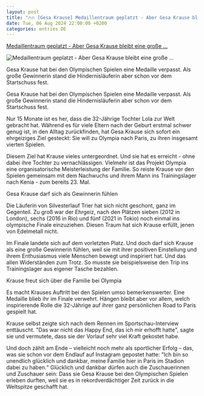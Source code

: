```yaml
---
layout: post
title: "🔥🔥 [Gesa Krause] Medaillentraum geplatzt - Aber Gesa Krause bleibt eine große ..."
date: Tue, 06 Aug 2024 22:00:00 +0200
categories: entries DE
---
```

[Medaillentraum geplatzt - Aber Gesa Krause bleibt eine große ...](https://www.swr.de/sport/mehr-sport/olympia/gesa-krause-3000-meter-hindernis-finale-100.html)

![Medaillentraum geplatzt - Aber Gesa Krause bleibt eine große ...](https://www.swr.de/sport/mehr-sport/olympia/1722975313156%2Cgesa-krause-182~_v-16x9@2dL_-6c42aff4e68b43c7868c3240d3ebfa29867457da.jpg)

Gesa Krause hat bei den Olympischen Spielen eine Medaille verpasst. Als große Gewinnerin stand die Hindernisläuferin aber schon vor dem Startschuss fest.

Gesa Krause hat bei den Olympischen Spielen eine Medaille verpasst. Als große Gewinnerin stand die Hindernisläuferin aber schon vor dem Startschuss fest.

Nur 15 Monate ist es her, dass die 32-Jährige Tochter Lola zur Welt gebracht hat. Während es für viele Eltern nach der Geburt erstmal schwer genug ist, in den Alltag zurückfinden, hat Gesa Krause sich sofort ein ehrgeiziges Ziel gesteckt: Sie will zu Olympia nach Paris, zu ihren insgesamt vierten Spielen.

Diesem Ziel hat Krause vieles untergeordnet. Und sie hat es erreicht - ohne dabei ihre Tochter zu vernachlässigen. Vielmehr ist das Projekt Olympia eine organisatorische Meisterleistung der Familie. So reiste Krause vor den Spielen gemeinsam mit dem Nachwuchs und ihrem Mann ins Trainingslager nach Kenia - zum bereits 23. Mal.

Gesa Krause darf sich als Gewinnerin fühlen

Die Läuferin von Silvesterlauf Trier hat sich nicht geschont, ganz im Gegenteil. Zu groß war der Ehrgeiz, nach den Plätzen sieben (2012 in London), sechs (2016 in Rio) und fünf (2021 in Tokio) noch einmal ins olympische Finale einzuziehen. Diesen Traum hat sich Krause erfüllt, jenen von Edelmetall nicht.

Im Finale landete sich auf dem vorletzten Platz. Und doch darf sich Krause als eine große Gewinnerin fühlen, weil sie mit ihrer positiven Einstellung und ihrem Enthusiasmus viele Menschen bewegt und inspiriert hat. Und das allen Widerständen zum Trotz. So musste sie beispielsweise den Trip ins Trainingslager aus eigener Tasche bezahlen.

Krause freut sich über die Familie bei Olympia

Es macht Krauses Auftritt bei den Spielen umso bemerkenswerter. Eine Medaille blieb ihr im Finale verwehrt. Hängen bleibt aber vor allem, welch inspirierende Rolle die 32-Jährige auf ihrer ganz persönlichen Road to Paris gespielt hat.

Krause selbst zeigte sich nach dem Rennen im Sportschau-Interview enttäuscht. "Das war nicht das Happy End, das ich mir erhofft hatte", sagte sie und vermutete, dass sie der Vorlauf sehr viel Kraft gekostet habe.

Und doch zählt am Ende – vielleicht noch mehr als sportlicher Erfolg – das, was sie schon vor dem Endlauf auf Instagram gepostet hatte: "Ich bin so unendlich glücklich und dankbar, meine Familie hier in Paris im Stadion dabei zu haben.“ Glücklich und dankbar dürfen auch die Zuschauerinnen und Zuschauer sein: Dass sie Gesa Krause bei den Olympischen Spielen erleben durften, weil sie es in rekordverdächtiger Zeit zurück in die Weltspitze geschafft hat.

